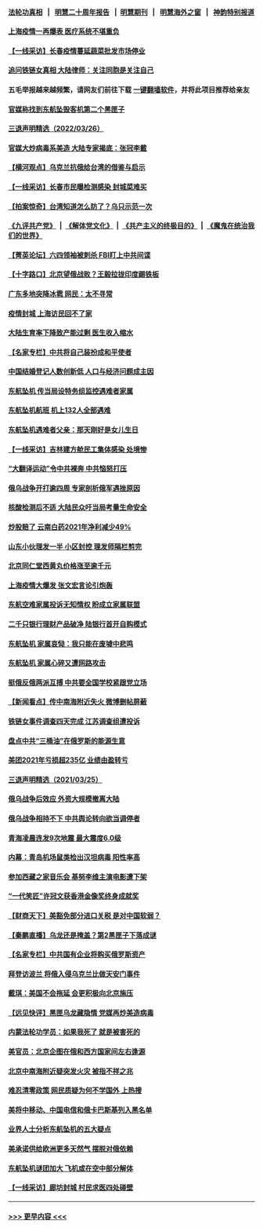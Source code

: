 #### [法轮功真相](https://github.com/gfw-breaker/truth/blob/master/README.md?t=0) &nbsp;&nbsp;|&nbsp;&nbsp; [明慧二十周年报告](https://github.com/gfw-breaker/mh-reports/blob/master/README.md?t=0) &nbsp;&nbsp;|&nbsp;&nbsp;[明慧期刊](https://github.com/gfw-breaker/mh-qikan) &nbsp;&nbsp;|&nbsp;&nbsp; [明慧海外之窗](https://github.com/gfw-breaker/mh-news/blob/master/README.md?t=0) &nbsp;&nbsp;|&nbsp;&nbsp; [神韵特别报道](https://github.com/gfw-breaker/mh-news/blob/master/shenyun.md?t=0)
#### [上海疫情一再爆表 医疗系统不堪重负](../pages/nsc413/n13676024.md?t=03272051) 
#### [【一线采访】长春疫情蔓延蔬菜批发市场停业](../pages/nsc413/n13675774.md?t=03272051) 
#### [追问铁链女真相 大陆律师：关注同胞是关注自己](../pages/nsc413/n13675631.md?t=03272051) 
#### 五毛举报越来越频繁，请网友们前往下载 [一键翻墙软件](https://github.com/gfw-breaker/ssr-accounts)，并将此项目推荐给亲友
#### [官媒称找到东航坠毁客机第二个黑匣子](../pages/nsc413/n13675654.md?t=03272051) 
#### [三退声明精选（2022/03/26）](../pages/nsc413/n13675509.md?t=03272051) 
#### [官媒大炒病毒系美造 大陆专家揭底：张冠李戴](../pages/nsc413/n13675403.md?t=03272051) 
#### [【横河观点】乌克兰抗俄给台湾的借鉴与启示](../pages/nsc413/n13675351.md?t=03272051) 
#### [【一线采访】长春市民曝检测感染 封城菜难买](../pages/nsc413/n13675385.md?t=03272051) 
#### [【拍案惊奇】台湾知道怎么防了？乌只示范一次](../pages/nsc413/n13674505.md?t=03272051) 
#### [《九评共产党》](https://github.com/begood0513/9ping.md/blob/master/README.md) &nbsp;|&nbsp; [《解体党文化》](../../../../jtdwh.md/blob/master/README.md)  &nbsp;|&nbsp; [《共产主义的终极目的》](../../../../gczydzjmd.md/blob/master/README.md) &nbsp;|&nbsp; [《魔鬼在统治我们的世界》](../../../../mgztzwmdsj.md/blob/master/README.md) 
#### [【菁英论坛】六四领袖被刺杀 FBI盯上中共间谍](../pages/nsc413/n13674635.md?t=03272051) 
#### [【十字路口】北京望俄战败？王毅拉拢印度踢铁板](../pages/nsc413/n13674654.md?t=03272051) 
#### [广东多地突降冰雹 网民：太不寻常](../pages/nsc413/n13675025.md?t=03272051) 
#### [疫情封城 上海访民回不了家](../pages/nsc413/n13675064.md?t=03272051) 
#### [大陆生育率下降致产能过剩 医生收入缩水](../pages/nsc413/n13674602.md?t=03272051) 
#### [【名家专栏】中共将自己装扮成和平使者](../pages/nsc413/n13674703.md?t=03272051) 
#### [中国结婚登记人数创新低 人口与经济问题成主因](../pages/nsc413/n13674911.md?t=03272051) 
#### [东航坠机 传当局设特务组监控遇难者家属](../pages/nsc413/n13674786.md?t=03272051) 
#### [东航坠机航班 机上132人全部遇难](../pages/nsc413/n13674397.md?t=03272051) 
#### [东航坠机遇难者父亲：那天刚好是女儿生日](../pages/nsc413/n13674650.md?t=03272051) 
#### [【一线采访】吉林建方舱民工集体感染 处境惨](../pages/nsc413/n13674662.md?t=03272051) 
#### [“大翻译运动”令中共裸奔 中共恼怒打压](../pages/nsc413/n13674838.md?t=03272051) 
#### [俄乌战争开打逾四周 专家剖析俄军遇挫原因](../pages/nsc413/n13672406.md?t=03272051) 
#### [核酸检测后不适 大陆民众吁当局考量生命安全](../pages/nsc413/n13674223.md?t=03272051) 
#### [炒股赔了 云南白药2021年净利减少49%](../pages/nsc413/n13674358.md?t=03272051) 
#### [山东小伙理发一半 小区封控 理发师隔栏剪完](../pages/nsc413/n13674436.md?t=03272051) 
#### [北京同仁堂西黄丸价格涨至逾千元](../pages/nsc413/n13674236.md?t=03272051) 
#### [上海疫情大爆发 张文宏言论引炮轰](../pages/nsc413/n13674186.md?t=03272051) 
#### [东航空难家属投诉无知情权 盼成立家属联盟](../pages/nsc413/n13674241.md?t=03272051) 
#### [二千只银行理财产品破净 陆银行首开自购模式](../pages/nsc413/n13673806.md?t=03272051) 
#### [东航坠机 家属哀恸：我只能在废墟中悲鸣](../pages/nsc413/n13674087.md?t=03272051) 
#### [东航坠机 家属心碎又遭网路攻击](../pages/nsc413/n13674055.md?t=03272051) 
#### [挺俄反俄两派互搏 中共要全国学校紧跟党立场](../pages/nsc413/n13673923.md?t=03272051) 
#### [【新闻看点】传中南海附近失火 微博删帖屏蔽](../pages/nsc413/n13673406.md?t=03272051) 
#### [铁链女事件调查四天完成 江苏调查组遭投诉](../pages/nsc413/n13673940.md?t=03272051) 
#### [盘点中共“三桶油”在俄罗斯的能源生意](../pages/nsc413/n13673432.md?t=03272051) 
#### [美团2021年亏损超235亿 业绩由盈转亏](../pages/nsc413/n13673560.md?t=03272051) 
#### [三退声明精选（2021/03/25）](../pages/nsc413/n13673720.md?t=03272051) 
#### [俄乌战争后效应 外资大规模撤离大陆](../pages/nsc413/n13673050.md?t=03272051) 
#### [俄乌战争相持不下 中共舆论转向欲当调停者](../pages/nsc413/n13673389.md?t=03272051) 
#### [青海凌晨连发9次地震 最大震度6.0级](../pages/nsc413/n13673579.md?t=03272051) 
#### [内幕：青岛机场鼠类检出汉坦病毒 阳性率高](../pages/nsc413/n13673558.md?t=03272051) 
#### [参加西藏之家音乐会 基努李维主演电影遭下架](../pages/nsc413/n13673289.md?t=03272051) 
#### [“一代笑匠”许冠文获香港金像奖终身成就奖](../pages/nsc413/n13673381.md?t=03272051) 
#### [【财商天下】美豁免部分进口关税 是对中国软弱？](../pages/nsc413/n13673298.md?t=03272051) 
#### [【秦鹏直播】乌龙还是掩盖？第2黑匣子下落成谜](../pages/nsc413/n13673423.md?t=03272051) 
#### [【名家专栏】中共国有企业将购买俄罗斯资产](../pages/nsc413/n13672110.md?t=03272051) 
#### [拜登访波兰 将俄入侵乌克兰比做天安门事件](../pages/nsc413/n13673419.md?t=03272051) 
#### [戴琪：美国不会拖延 会更积极向北京施压](../pages/nsc413/n13673428.md?t=03272051) 
#### [【远见快评】黑匣乌龙藏隐情 党媒再炒美造病毒](../pages/nsc413/n13673332.md?t=03272051) 
#### [内蒙法轮功学员：如果我死了 就是被害死的](../pages/nsc413/n13672964.md?t=03272051) 
#### [美官员：北京企图在俄和西方国家间左右逢源](../pages/nsc413/n13673347.md?t=03272051) 
#### [北京中南海附近疑突发火灾 被指不祥之兆](../pages/nsc413/n13673290.md?t=03272051) 
#### [难忍清零政策 网民质疑为何不学国外 上热搜](../pages/nsc413/n13673235.md?t=03272051) 
#### [美将中移动、中国电信和俄卡巴斯基列入黑名单](../pages/nsc413/n13673306.md?t=03272051) 
#### [业界人士分析东航坠机的五大疑点](../pages/nsc413/n13673211.md?t=03272051) 
#### [美承诺供给欧洲更多天然气 摆脱对俄依赖](../pages/nsc413/n13673238.md?t=03272051) 
#### [东航坠机谜团加大 飞机或在空中部分解体](../pages/nsc413/n13673192.md?t=03272051) 
#### [【一线采访】廊坊封城 村民求医四处碰壁](../pages/nsc413/n13673106.md?t=03272051) 

----
#### [ >>> 更早内容 <<< ](../indexes/nsc413-earlier.md)
